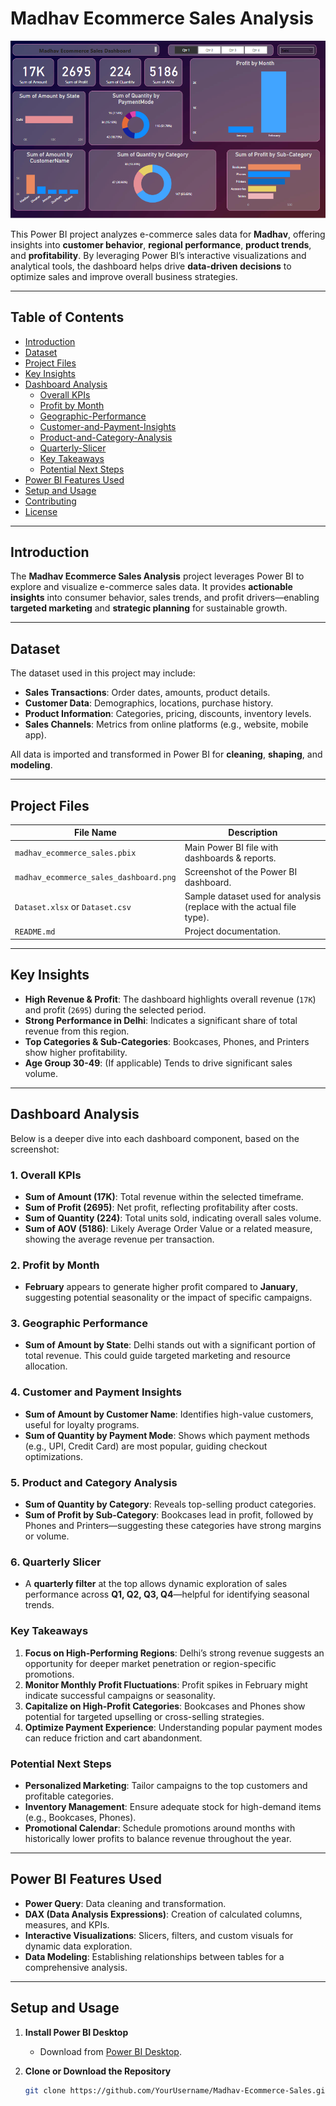 # Madhav Ecommerce Sales Analysis

![Power BI Dashboard](power%20project%20dashboard.png)


This Power BI project analyzes e-commerce sales data for **Madhav**, offering insights into **customer behavior**, **regional performance**, **product trends**, and **profitability**. By leveraging Power BI’s interactive visualizations and analytical tools, the dashboard helps drive **data-driven decisions** to optimize sales and improve overall business strategies.

---

## Table of Contents
- [Introduction](#introduction)
- [Dataset](#dataset)
- [Project Files](#project-files)
- [Key Insights](#key-insights)
- [Dashboard Analysis](#dashboard-analysis)
  - [Overall KPIs](#1-overall-kpis)
  - [Profit by Month](#2-profit-by-month)
  - [Geographic-Performance](#3-geographic-performance)
  - [Customer-and-Payment-Insights](#4-customer-and-payment-insights)
  - [Product-and-Category-Analysis](#5-product-and-category-analysis)
  - [Quarterly-Slicer](#6-quarterly-slicer)
  - [Key Takeaways](#key-takeaways)
  - [Potential Next Steps](#potential-next-steps)
- [Power BI Features Used](#power-bi-features-used)
- [Setup and Usage](#setup-and-usage)
- [Contributing](#contributing)
- [License](#license)

---

## Introduction

The **Madhav Ecommerce Sales Analysis** project leverages Power BI to explore and visualize e-commerce sales data. It provides **actionable insights** into consumer behavior, sales trends, and profit drivers—enabling **targeted marketing** and **strategic planning** for sustainable growth.

---

## Dataset

The dataset used in this project may include:
- **Sales Transactions**: Order dates, amounts, product details.  
- **Customer Data**: Demographics, locations, purchase history.  
- **Product Information**: Categories, pricing, discounts, inventory levels.  
- **Sales Channels**: Metrics from online platforms (e.g., website, mobile app).  

All data is imported and transformed in Power BI for **cleaning**, **shaping**, and **modeling**.

---

## Project Files

| File Name                                | Description                                                           |
| ---------------------------------------- | --------------------------------------------------------------------- |
| `madhav_ecommerce_sales.pbix`           | Main Power BI file with dashboards & reports.                         |
| `madhav_ecommerce_sales_dashboard.png`   | Screenshot of the Power BI dashboard.                                 |
| `Dataset.xlsx` or `Dataset.csv`          | Sample dataset used for analysis (replace with the actual file type). |
| `README.md`                              | Project documentation.                                                |

---

## Key Insights

- **High Revenue & Profit**: The dashboard highlights overall revenue (`17K`) and profit (`2695`) during the selected period.  
- **Strong Performance in Delhi**: Indicates a significant share of total revenue from this region.  
- **Top Categories & Sub-Categories**: Bookcases, Phones, and Printers show higher profitability.  
- **Age Group 30-49**: (If applicable) Tends to drive significant sales volume.  

---

## Dashboard Analysis

Below is a deeper dive into each dashboard component, based on the screenshot:

### 1. Overall KPIs
- **Sum of Amount (17K)**: Total revenue within the selected timeframe.  
- **Sum of Profit (2695)**: Net profit, reflecting profitability after costs.  
- **Sum of Quantity (224)**: Total units sold, indicating overall sales volume.  
- **Sum of AOV (5186)**: Likely Average Order Value or a related measure, showing the average revenue per transaction.

### 2. Profit by Month
- **February** appears to generate higher profit compared to **January**, suggesting potential seasonality or the impact of specific campaigns.

### 3. Geographic Performance
- **Sum of Amount by State**: Delhi stands out with a significant portion of total revenue. This could guide targeted marketing and resource allocation.

### 4. Customer and Payment Insights
- **Sum of Amount by Customer Name**: Identifies high-value customers, useful for loyalty programs.  
- **Sum of Quantity by Payment Mode**: Shows which payment methods (e.g., UPI, Credit Card) are most popular, guiding checkout optimizations.

### 5. Product and Category Analysis
- **Sum of Quantity by Category**: Reveals top-selling product categories.  
- **Sum of Profit by Sub-Category**: Bookcases lead in profit, followed by Phones and Printers—suggesting these categories have strong margins or volume.

### 6. Quarterly Slicer
- A **quarterly filter** at the top allows dynamic exploration of sales performance across **Q1, Q2, Q3, Q4**—helpful for identifying seasonal trends.

### Key Takeaways
1. **Focus on High-Performing Regions**: Delhi’s strong revenue suggests an opportunity for deeper market penetration or region-specific promotions.  
2. **Monitor Monthly Profit Fluctuations**: Profit spikes in February might indicate successful campaigns or seasonality.  
3. **Capitalize on High-Profit Categories**: Bookcases and Phones show potential for targeted upselling or cross-selling strategies.  
4. **Optimize Payment Experience**: Understanding popular payment modes can reduce friction and cart abandonment.

### Potential Next Steps
- **Personalized Marketing**: Tailor campaigns to the top customers and profitable categories.  
- **Inventory Management**: Ensure adequate stock for high-demand items (e.g., Bookcases, Phones).  
- **Promotional Calendar**: Schedule promotions around months with historically lower profits to balance revenue throughout the year.

---

## Power BI Features Used

- **Power Query**: Data cleaning and transformation.  
- **DAX (Data Analysis Expressions)**: Creation of calculated columns, measures, and KPIs.  
- **Interactive Visualizations**: Slicers, filters, and custom visuals for dynamic data exploration.  
- **Data Modeling**: Establishing relationships between tables for a comprehensive analysis.

---

## Setup and Usage

1. **Install Power BI Desktop**  
   - Download from [Power BI Desktop](https://powerbi.microsoft.com/desktop/).

2. **Clone or Download the Repository**  
   ```bash
   git clone https://github.com/YourUsername/Madhav-Ecommerce-Sales.git
